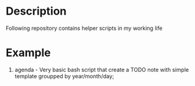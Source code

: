 # Description

Following repository contains helper scripts in my working life

# Example

1. agenda - Very basic bash script that create a TODO note with simple template groupped by year/month/day;
